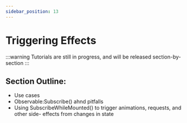 ```yaml
---
sidebar_position: 13
---
```


# Triggering Effects

:::warning
Tutorials are still in progress, and will be released section-by-section
:::

## Section Outline:
- Use cases
- Observable:Subscribe() ahnd pitfalls
- Using SubscribeWhileMounted() to trigger animations, requests, and other side-
effects from changes in state